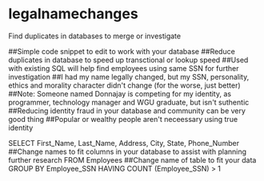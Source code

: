 # legalnamechanges
Find duplicates in databases to merge or investigate


##Simple code snippet to edit to work with your database
##Reduce duplicates in database to speed up transctional or lookup speed
##Used with existing SQL will help find employees using same SSN for further investigation
##I had my name legally changed, but my SSN, personality, ethics and morality character didn't change (for the worse, just better)
##Note: Someone named Donnajay is competing for my identity, as programmer, technology manager and WGU graduate, but isn't suthentic
##Reducing identity fraud in your database and community can be very good thing
##Popular or wealthy people aren't neceessary using true identity

SELECT First_Name, Last_Name, Address, City, State, Phone_Number
##Change names to fit columns in your database to assist with planning further research
FROM Employees
##Change name of table to fit your data
GROUP BY Employee_SSN
HAVING COUNT (Employee_SSN) > 1
